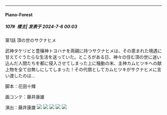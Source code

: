 ﻿
*****

####  Piano-Forest  
##### 107#         楼主| 发表于 2024-7-6 00:03

第1話 頂の世のサクナヒメ

武神タケリビと豊穣神トヨハナを両親に持つサクナヒメは、その恵まれた境遇に甘えてぐうたらな生活を送っていた。ところがある日、神々の住む頂の世に迷い込んだ人間たちを都に侵入させてしまった上に騒動の末、主神カムヒツキへの献上物を全て台無しにしてしまった！その代償としてカムヒツキがサクナヒメに言い渡したのは…

脚本：花田十輝　

画コンテ：藤井康雄　

演出：藤井康雄
<img src="https://p.sda1.dev/18/fafb88bc07bc9c5d8271770e3f6ef873/1.jpg" referrerpolicy="no-referrer">
<img src="https://p.sda1.dev/18/ddf16b4f8016f7bce9ce111bc75e05b4/2.jpg" referrerpolicy="no-referrer">
<img src="https://p.sda1.dev/18/9a9f3d02bc0b5a456dbc134dd4ae7988/3.jpg" referrerpolicy="no-referrer">
<img src="https://p.sda1.dev/18/9e8a7b026ae2da03682624550103f896/4.jpg" referrerpolicy="no-referrer">
<img src="https://p.sda1.dev/18/56e939f723bf596f084d8124b21b00bb/5.jpg" referrerpolicy="no-referrer">

